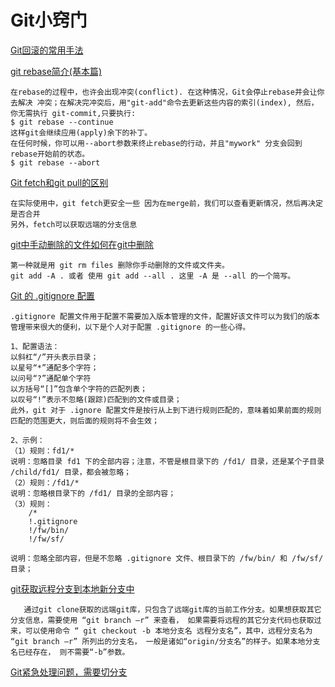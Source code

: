 # Git小窍门

[Git回滚的常用手法](http://hittyt.iteye.com/blog/1961386)


[ git rebase简介(基本篇)](http://blog.csdn.net/hudashi/article/details/7664631/)
	
	在rebase的过程中，也许会出现冲突(conflict). 在这种情况，Git会停止rebase并会让你去解决 冲突；在解决完冲突后，用"git-add"命令去更新这些内容的索引(index), 然后，你无需执行 git-commit,只要执行:
	$ git rebase --continue
	这样git会继续应用(apply)余下的补丁。
	在任何时候，你可以用--abort参数来终止rebase的行动，并且"mywork" 分支会回到rebase开始前的状态。
	$ git rebase --abort

[ Git fetch和git pull的区别](http://blog.csdn.net/hudashi/article/details/7664457)

	在实际使用中，git fetch更安全一些 因为在merge前，我们可以查看更新情况，然后再决定是否合并
	另外，fetch可以获取远端的分支信息

[ git中手动删除的文件如何在git中删除](http://blog.csdn.net/xiaoyuanzhiying/article/details/44085135)

	第一种就是用 git rm files 删除你手动删除的文件或文件夹。
	git add -A . 或者 使用 git add --all . 这里 -A 是 --all 的一个简写。

[Git 的 .gitignore 配置](http://www.cnblogs.com/haiq/archive/2012/12/26/2833746.html)

	
	.gitignore 配置文件用于配置不需要加入版本管理的文件，配置好该文件可以为我们的版本管理带来很大的便利，以下是个人对于配置 .gitignore 的一些心得。

	1、配置语法：
	以斜杠“/”开头表示目录；
	以星号“*”通配多个字符；
	以问号“?”通配单个字符
	以方括号“[]”包含单个字符的匹配列表；
	以叹号“!”表示不忽略(跟踪)匹配到的文件或目录；
	此外，git 对于 .ignore 配置文件是按行从上到下进行规则匹配的，意味着如果前面的规则匹配的范围更大，则后面的规则将不会生效；

	2、示例：
	（1）规则：fd1/*
	说明：忽略目录 fd1 下的全部内容；注意，不管是根目录下的 /fd1/ 目录，还是某个子目录 /child/fd1/ 目录，都会被忽略；
	（2）规则：/fd1/*
	说明：忽略根目录下的 /fd1/ 目录的全部内容；
	（3）规则：
		/*
		!.gitignore
		!/fw/bin/
		!/fw/sf/

	说明：忽略全部内容，但是不忽略 .gitignore 文件、根目录下的 /fw/bin/ 和 /fw/sf/ 目录；




[git获取远程分支到本地新分支中](http://yuxu9710108.blog.163.com/blog/static/23751534201111644755138/)

	   通过git clone获取的远端git库，只包含了远端git库的当前工作分支。如果想获取其它分支信息，需要使用 “git branch –r” 来查看， 如果需要将远程的其它分支代码也获取过来，可以使用命令 “ git checkout -b 本地分支名 远程分支名”，其中，远程分支名为 “git branch –r” 所列出的分支名， 一般是诸如“origin/分支名”的样子。如果本地分支名已经存在， 则不需要“-b”参数。

[Git紧急处理问题，需要切分支](http://www.cnblogs.com/wangkongming/p/5291513.html)